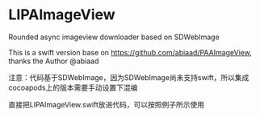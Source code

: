 # LIPAImageView
Rounded async imageview downloader based on SDWebImage

This is a swift version base on https://github.com/abiaad/PAAImageView, thanks the Author @abiaad

注意：代码基于SDWebImage，因为SDWebImage尚未支持swift，所以集成cocoapods上的版本需要手动设置下混编

直接把LIPAImageView.swift放进代码，可以按照例子所示使用